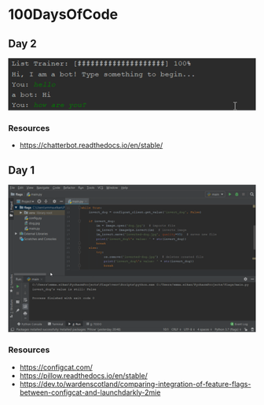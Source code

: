 # 100DaysOfCode

## Day 2

<img src="https://github.com/EmElkan/100DaysOfCode/blob/master/images/chat-bot.gif" alt="Gif of pycharm and catconfig">

### Resources

- https://chatterbot.readthedocs.io/en/stable/

## Day 1

<img src="https://github.com/EmElkan/100DaysOfCode/blob/master/images/pil-flag.gif" alt="Gif of pycharm and catconfig">

### Resources

- https://configcat.com/
- https://pillow.readthedocs.io/en/stable/
- https://dev.to/wardenscotland/comparing-integration-of-feature-flags-between-configcat-and-launchdarkly-2mie
